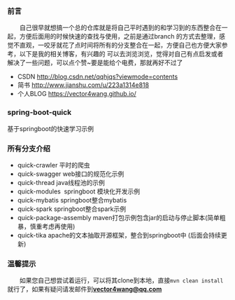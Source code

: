 
### 前言
　　自己很早就想搞一个总的仓库就是将自己平时遇到的和学习到的东西整合在一起，方便后面用的时候快速的查找与使用，之前是通过branch
的方式去整理，感觉不直观，一咬牙就花了点时间将所有的分支整合在一起，方便自己也方便大家参考，以下是我的相关博客，有兴趣的
可以去浏览浏览，觉得对自己有点启发或者解决了一些问题，可以点个赞~要是能给个电费，那就再好不过了

- CSDN http://blog.csdn.net/qqhjqs?viewmode=contents
- 简书 http://www.jianshu.com/u/223a1314e818
- 个人BLOG https://vector4wang.github.io/

### spring-boot-quick
基于springboot的快速学习示例



### 所有分支介绍

- quick-crawler 平时的爬虫
- quick-swagger web接口的规范化示例
- quick-thread java线程池的示例
- quick-modules  springboot 模块化开发示例
- quick-mybatis springboot整合mybatis
- quick-spark springboot整合spark示例
- quick-package-assembly maven打包示例包含jar的启动与停止脚本(简单粗暴，慎重考虑再使用)
- quick-tika apache的文本抽取开源框架，整合到springboot中
(后面会持续更新)



### 温馨提示
　　如果您自己想尝试着运行，可以将其clone到本地，直接`mvn clean install` 就行了，如果有疑问请发邮件到**vector4wang@qq.com**